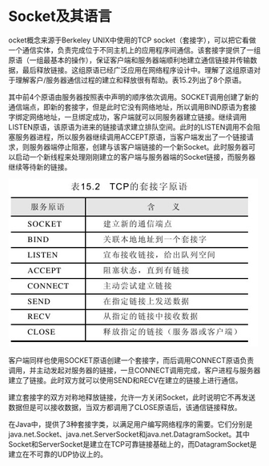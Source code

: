 # Socket及其语言

ocket概念来源于Berkeley UNIX中使用的TCP socket（套接字），可以把它看做一个通信实体，负责完成位于不同主机上的应用程序间通信。该套接字提供了一组原语（一组最基本的操作），保证客户端和服务器端顺利地建立通信链接并传输数据，最后释放链接。这组原语已经广泛应用在网络程序设计中。理解了这组原语对于理解客户/服务器通信过程的建立和释放很有帮助。表15.2列出了8个原语。

其中前4个原语由服务器按照表中声明的顺序依次调用。SOCKET调用创建了新的通信端点，即新的套接字，但是此时它没有网络地址，所以调用BIND原语为套接字绑定网络地址，一旦绑定成功，客户端就可以同服务器建立链接。继续调用LISTEN原语，该原语为进来的链接请求建立排队空间。此时的LISTEN调用不会阻塞服务器进程，所以服务器继续调用ACCEPT原语，当客户端发出了一个链接请求，则服务器端停止阻塞，创建与该客户端链接的一个新Socket。此时服务器可以启动一个新线程来处理刚刚建立的客户端与服务器端的Socket链接，而服务器继续等待新的链接。

![img](socket.jpeg)

客户端同样也使用SOCKET原语创建一个套接字，而后调用CONNECT原语负责调用，并主动发起对服务器的链接，一旦CONNECT调用完成，客户进程与服务器建立了链接。此时双方就可以使用SEND和RECV在建立的链接上进行通信。

建立套接字的双方对称地释放链接，允许一方关闭Socket，此时说明它不再发送数据但是可以接收数据，当双方都调用了CLOSE原语后，该通信链接释放。

在Java中，提供了3种套接字类，以满足用户编写网络程序的需要。它们分别是java.net.Socket、java.net.ServerSocket和java.net.DatagramSocket。其中Socket和ServerSocket是建立在TCP可靠链接基础上的，而DatagramSocket是建立在不可靠的UDP协议上的。



